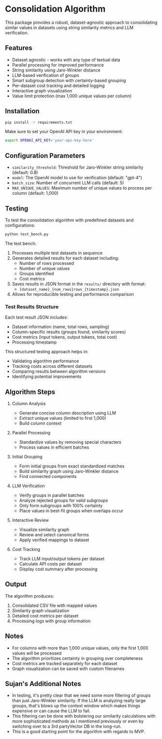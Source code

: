 # Consolidation Algorithm

This package provides a robust, dataset-agnostic approach to consolidating similar values in datasets using string similarity metrics and LLM verification.

## Features

- Dataset agnostic - works with any type of textual data
- Parallel processing for improved performance
- String similarity using Jaro-Winkler distance
- LLM-based verification of groups
- Smart subgroup detection with certainty-based grouping
- Per-dataset cost tracking and detailed logging
- Interactive graph visualization
- Value limit protection (max 1,000 unique values per column)

## Installation

```bash
pip install -r requirements.txt
```

Make sure to set your OpenAI API key in your environment:

```bash
export OPENAI_API_KEY='your-api-key-here'
```

## Configuration Parameters

- `similarity_threshold`: Threshold for Jaro-Winkler string similarity (default: 0.8)
- `model`: The OpenAI model to use for verification (default: "gpt-4")
- `batch_size`: Number of concurrent LLM calls (default: 5)
- `MAX_UNIQUE_VALUES`: Maximum number of unique values to process per column (default: 1,000)

## Testing

To test the consolidation algorithm with predefined datasets and configurations:

```bash
python test_bench.py
```

The test bench:
1. Processes multiple test datasets in sequence
2. Generates detailed results for each dataset including:
   - Number of rows processed
   - Number of unique values
   - Groups identified
   - Cost metrics
3. Saves results in JSON format in the `results/` directory with format:
   - `{dataset_name}_{num_rows}rows_{timestamp}.json`
4. Allows for reproducible testing and performance comparison

### Test Results Structure

Each test result JSON includes:
- Dataset information (name, total rows, sampling)
- Column-specific results (groups found, similarity scores)
- Cost metrics (input tokens, output tokens, total cost)
- Processing timestamp

This structured testing approach helps in:
- Validating algorithm performance
- Tracking costs across different datasets
- Comparing results between algorithm versions
- Identifying potential improvements

## Algorithm Steps

1. Column Analysis
   - Generate concise column description using LLM
   - Extract unique values (limited to first 1,000)
   - Build column context

2. Parallel Processing
   - Standardize values by removing special characters
   - Process values in efficient batches

3. Initial Grouping
   - Form initial groups from exact standardized matches
   - Build similarity graph using Jaro-Winkler distance
   - Find connected components

4. LLM Verification
   - Verify groups in parallel batches
   - Analyze rejected groups for valid subgroups
   - Only form subgroups with 100% certainty
   - Place values in best-fit groups when overlaps occur

5. Interactive Review
   - Visualize similarity graph
   - Review and select canonical forms
   - Apply verified mappings to dataset

6. Cost Tracking
   - Track LLM input/output tokens per dataset
   - Calculate API costs per dataset
   - Display cost summary after processing

## Output

The algorithm produces:
1. Consolidated CSV file with mapped values
2. Similarity graph visualization
3. Detailed cost metrics per dataset
4. Processing logs with group information

## Notes

- For columns with more than 1,000 unique values, only the first 1,000 values will be processed
- The algorithm prioritizes certainty in grouping over completeness
- Cost metrics are tracked separately for each dataset
- Graph visualization can be saved with custom filenames

## Sujan's Additional Notes
- In testing, it's pretty clear that we need some more filtering of groups than just Jaro-Winkler similarity. If the LLM is analyzing really large groups, that's blows up the context window which makes things expensive or can cause the LLM to fail.
- This filtering can be done with bolstering our similarity calculations with more sophisticated methods as I mentioned previously or even by switching over to a 3rd partyVector DB in the long-run. 
- This is a good starting point for the algorithm with regards to MVP. 




